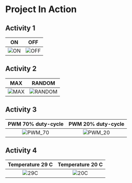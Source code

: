 # Project In Action

## Activity 1

|ON|OFF|
|:--:|:--:|
|![ON](https://user-images.githubusercontent.com/94127613/144220118-c987fb80-cb16-4a37-ba15-3fd00ad5bd00.png)|![OFF](https://user-images.githubusercontent.com/94127613/144220181-c3e33206-0f3f-433c-b704-c708bccfacc7.png)|


## Activity 2

|MAX|RANDOM|
|:--:|:--:|
|![MAX](https://user-images.githubusercontent.com/94127613/144220250-e0e53fa1-3e52-4b11-b12a-8539b3fc74ad.png)|![RANDOM](https://user-images.githubusercontent.com/94127613/144220291-7fffec09-2cf7-4cb4-aff9-cfab931d2fbe.png)|

## Activity 3

|PWM 70% duty-cycle|PWM 20% duty-cycle|
|:--:|:--:|
|![PWM_70](https://user-images.githubusercontent.com/94127613/144220391-8d2e218a-4e13-45aa-b12c-8c2550c9f4cd.png)|![PWM_20](https://user-images.githubusercontent.com/94127613/144220446-14117f7a-3e9d-4aa4-be3e-01a641c22a94.png)|

## Activity 4

|Temperature 29 C|Temperature 20 C|
|:--:|:--:|
|![29C](https://user-images.githubusercontent.com/94127613/144220481-4712ccb8-1c50-4bf9-a7ea-40b680115564.png)|![20C](https://user-images.githubusercontent.com/94127613/144220530-24a1cc97-0e0a-4465-b09b-63de3174dec4.png)|

